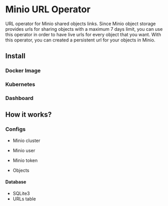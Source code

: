 # Minio URL Operator

URL operator for Minio shared objects links. Since Minio object storage provides
urls for sharing objects with a maximum 7 days limit, you can use this operator
in order to have live urls for every object that you want.
With this operator, you can created a persistent url for your objects in Minio.

## Install

### Docker Image

### Kubernetes

### Dashboard

## How it works?

### Configs

- Minio cluster
- Minio user
- Minio token

- Objects

#### Database

- SQLite3
- URLs table
